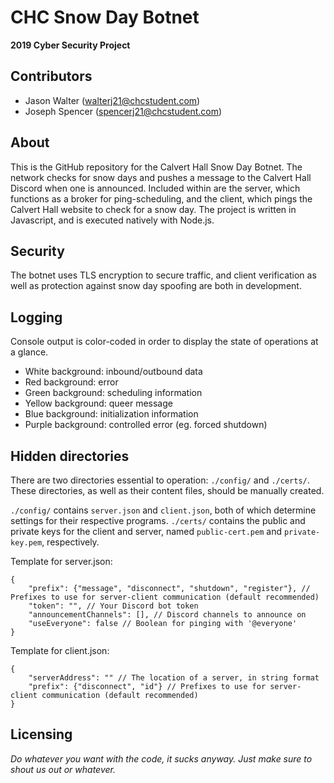 # CHC Snow Day Botnet
**2019 Cyber Security Project**

## Contributors
- Jason Walter (walterj21@chcstudent.com)
- Joseph Spencer (spencerj21@chcstudent.com)

## About
This is the GitHub repository for the Calvert Hall Snow Day Botnet. The network checks for snow days and pushes a message to the Calvert Hall Discord when one is announced. Included within are the server, which functions as a broker for ping-scheduling, and the client, which pings the Calvert Hall website to check for a snow day. The project is written in Javascript, and is executed natively with Node.js.

## Security
The botnet uses TLS encryption to secure traffic, and client verification as well as protection against snow day spoofing are both in development.

## Logging
Console output is color-coded in order to display the state of operations at a glance.
- White background: inbound/outbound data
- Red background: error
- Green background: scheduling information
- Yellow background: queer message
- Blue background: initialization information
- Purple background: controlled error (eg. forced shutdown)

## Hidden directories
There are two directories essential to operation: `./config/` and `./certs/`. These directories, as well as their content files, should be manually created.

`./config/` contains `server.json` and `client.json`, both of which determine settings for their respective programs.
`./certs/` contains the public and private keys for the client and server, named `public-cert.pem` and `private-key.pem`, respectively.


Template for server.json:

    {
        "prefix": {"message", "disconnect", "shutdown", "register"}, // Prefixes to use for server-client communication (default recommended)
        "token": "", // Your Discord bot token
        "announcementChannels": [], // Discord channels to announce on
        "useEveryone": false // Boolean for pinging with '@everyone'
    }


Template for client.json:

    {
        "serverAddress": "" // The location of a server, in string format
        "prefix": {"disconnect", "id"} // Prefixes to use for server-client communication (default recommended)
    }

## Licensing
*Do whatever you want with the code, it sucks anyway.*
*Just make sure to shout us out or whatever.*
